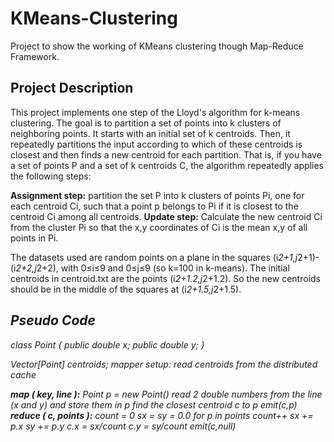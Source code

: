 # KMeans-Clustering
Project to show the working of KMeans clustering though Map-Reduce Framework.

## Project Description
This project implements one step of the Lloyd's algorithm for k-means clustering. The goal is to partition a set of points into k clusters of neighboring points. It starts with an initial set of k centroids. Then, it repeatedly partitions the input according to which of these centroids is closest and then finds a new centroid for each partition. That is, if you have a set of points P and a set of k centroids C, the algorithm repeatedly applies the following steps:

**Assignment step:** partition the set P into k clusters of points Pi, one for each centroid Ci, such that a point p belongs to Pi if it is closest to the centroid Ci among all centroids.
**Update step:** Calculate the new centroid Ci from the cluster Pi so that the x,y coordinates of Ci is the mean x,y of all points in Pi.
        
The datasets used are random points on a plane in the squares (i*2+1,j*2+1)-(i*2+2,j*2+2), with 0≤i≤9 and 0≤j≤9 (so k=100 in k-means). The initial centroids in centroid.txt are the points (i*2+1.2,j*2+1.2). So the new centroids should be in the middle of the squares at (i*2+1.5,j*2+1.5).

## *Pseudo Code*

*class Point {
    public double x;
    public double y;
}*

*Vector[Point] centroids;
mapper setup:
  read centroids from the distributed cache*
  
***map ( key, line ):**
  Point p = new Point()
  read 2 double numbers from the line (x and y) and store them in p
  find the closest centroid c to p
  emit(c,p)
**reduce ( c, points ):**
  count = 0
  sx = sy = 0.0
  for p in points
      count++
      sx += p.x
      sy += p.y
  c.x = sx/count
  c.y = sy/count
  emit(c,null)*
  
  
